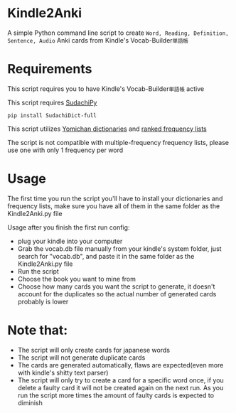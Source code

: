 # Kindle2Anki
A simple Python command line script to create ```Word, Reading, Definition, Sentence, Audio``` Anki cards from Kindle's Vocab-Builder```単語帳```

# Requirements
This script requires you to have Kindle's Vocab-Builder```単語帳``` active

This script requires [SudachiPy](https://pypi.org/project/SudachiDict-full/)
```
pip install SudachiDict-full
```
This script utilizes [Yomichan dictionaries](https://github.com/FooSoft/yomichan#dictionaries) and [ranked frequency lists](https://drive.google.com/drive/folders/1g1drkFzokc8KNpsPHoRmDJ4OtMTWFuXi)

The script is not compatible with multiple-frequency frequency lists, please use one with only 1 frequency per word

# Usage
The first time you run the script you'll have to install your dictionaries and frequency lists, make sure you have all of them in the same folder as the Kindle2Anki.py file

Usage after you finish the first run config:
- plug your kindle into your computer
- Grab the vocab.db file manually from your kindle's system folder, just search for "vocab.db", and paste it in the same folder as the Kindle2Anki.py file
- Run the script
- Choose the book you want to mine from
- Choose how many cards you want the script to generate, it doesn't account for the duplicates so the actual number of generated cards probably is lower

# Note that:
- The script will only create cards for japanese words
- The script will not generate duplicate cards
- The cards are generated automatically, flaws are expected(even more with kindle's shitty text parser)
- The script will only try to create a card for a specific word once, if you delete a faulty card it will not be created again on the next run. As you run the script more times the amount of faulty cards is expected to diminish
